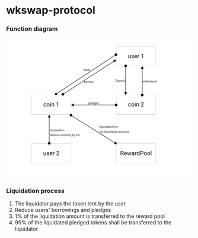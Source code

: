 # wkswap-protocol

### Function diagram
![avatar](flowChart.png)

### Liquidation process
1. The liquidator pays the token lent by the user
2. Reduce users' borrowings and pledges
3. 1% of the liquidation amount is transferred to the reward pool 
4. 99% of the liquidated pledged tokens shall be transferred to the liquidator